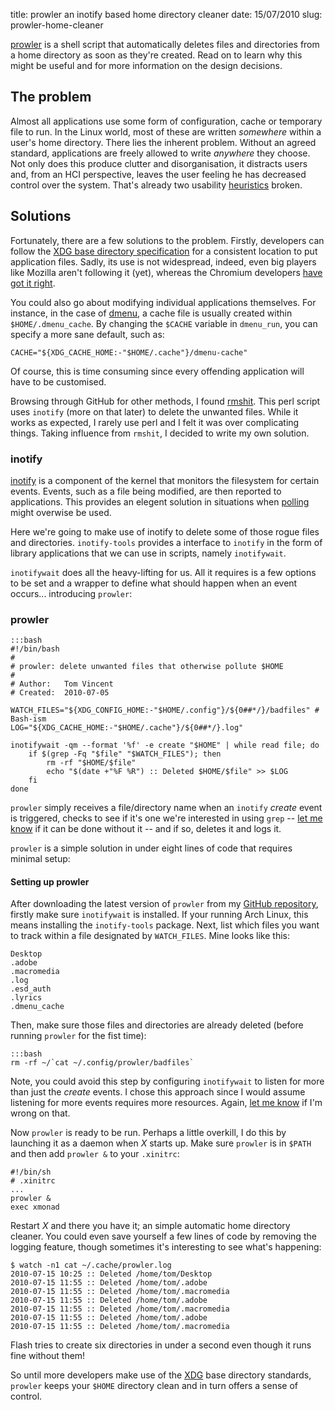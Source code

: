title: prowler an inotify based home directory cleaner
date: 15/07/2010
slug: prowler-home-cleaner

[prowler][] is a shell script that automatically deletes files and directories from a home directory as soon as they're created. Read on to learn why this might be useful and for more information on the design decisions.

[prowler]: http://github.com/tlvince/bin "My GitHub bin repository"
<!--more-->

The problem
-----------

Almost all applications use some form of configuration, cache or temporary file to run. In the Linux world, most of these are written *somewhere* within a user's home directory. There lies the inherent problem. Without an agreed standard, applications are freely allowed to write *anywhere* they choose. Not only does this produce clutter and disorganisation, it distracts users and, from an HCI perspective, leaves the user feeling he has decreased control over the system. That's already two usability [heuristics][] broken.

Solutions
---------

Fortunately, there are a few solutions to the problem. Firstly, developers can follow the [XDG base directory specification][XDG] for a consistent location to put application files. Sadly, its use is not widespread, indeed, even big players like Mozilla aren't following it (yet), whereas the Chromium developers [have got it right][chromium].

You could also go about modifying individual applications themselves. For instance, in the case of [dmenu][], a cache file is usually created within `$HOME/.dmenu_cache`. By changing the `$CACHE` variable in `dmenu_run`, you can specify a more sane default, such as:

    CACHE="${XDG_CACHE_HOME:-"$HOME/.cache"}/dmenu-cache"

Of course, this is time consuming since every offending application will have to be customised.

Browsing through GitHub for other methods, I found [rmshit][]. This perl script uses `inotify` (more on that later) to delete the unwanted files. While it works as expected, I rarely use perl and I felt it was over complicating things. Taking influence from `rmshit`, I decided to write my own solution.

### inotify

[inotify][] is a component of the kernel that monitors the filesystem for certain events. Events, such as a file being modified, are then reported to applications. This provides an elegent solution in situations when [polling][] might overwise be used.

Here we're going to make use of inotify to delete some of those rogue files and directories. `inotify-tools` provides a interface to `inotify` in the form of library applications that we can use in scripts, namely `inotifywait`.

`inotifywait` does all the heavy-lifting for us. All it requires is a few options to be set and a wrapper to define what should happen when an event occurs... introducing `prowler`:

### prowler

    :::bash
    #!/bin/bash
    #
    # prowler: delete unwanted files that otherwise pollute $HOME
    #
    # Author:   Tom Vincent
    # Created:  2010-07-05

    WATCH_FILES="${XDG_CONFIG_HOME:-"$HOME/.config"}/${0##*/}/badfiles" # Bash-ism
    LOG="${XDG_CACHE_HOME:-"$HOME/.cache"}/${0##*/}.log"

    inotifywait -qm --format '%f' -e create "$HOME" | while read file; do
        if $(grep -Fq "$file" "$WATCH_FILES"); then
            rm -rf "$HOME/$file"
            echo "$(date +"%F %R") :: Deleted $HOME/$file" >> $LOG
        fi
    done

`prowler` simply receives a file/directory name when an `inotify` *create* event is triggered, checks to see if it's one we're interested in using `grep` -- [let me know][issues] if it can be done without it -- and if so, deletes it and logs it.

`prowler` is a simple solution in under eight lines of code that requires minimal setup:

#### Setting up prowler

After downloading the latest version of `prowler` from my [GitHub repository][prowler], firstly make sure `inotifywait` is installed. If your running Arch Linux, this means installing the `inotify-tools` package. Next, list which files you want to track within a file designated by `WATCH_FILES`. Mine looks like this:

    Desktop
    .adobe
    .macromedia
    .log
    .esd_auth
    .lyrics
    .dmenu_cache

Then, make sure those files and directories are already deleted (before running `prowler` for the fist time):

    :::bash
    rm -rf ~/`cat ~/.config/prowler/badfiles`

Note, you could avoid this step by configuring `inotifywait` to listen for more than just the *create* events. I chose this approach since I would assume listening for more events requires more resources. Again, [let me know][issues] if I'm wrong on that.

Now `prowler` is ready to be run. Perhaps a little overkill, I do this by launching it as a daemon when *X* starts up. Make sure `prowler` is in `$PATH` and then add `prowler &` to your `.xinitrc`:

    #!/bin/sh
    # .xinitrc
    ...
    prowler &
    exec xmonad

Restart *X* and there you have it; an simple automatic home directory cleaner. You could even save yourself a few lines of code by removing the logging feature, though sometimes it's interesting to see what's happening:

    $ watch -n1 cat ~/.cache/prowler.log
    2010-07-15 10:25 :: Deleted /home/tom/Desktop
    2010-07-15 11:55 :: Deleted /home/tom/.adobe
    2010-07-15 11:55 :: Deleted /home/tom/.macromedia
    2010-07-15 11:55 :: Deleted /home/tom/.adobe
    2010-07-15 11:55 :: Deleted /home/tom/.macromedia
    2010-07-15 11:55 :: Deleted /home/tom/.adobe
    2010-07-15 11:55 :: Deleted /home/tom/.macromedia

Flash tries to create six directories in under a second even though it runs fine without them!

So until more developers make use of the [XDG][] base directory standards, `prowler` keeps your `$HOME` directory clean and in turn offers a sense of control. 

  [inotify]: http://en.wikipedia.org/wiki/Inotify "Wikipedia entry on inotify"
  [polling]: http://en.wikipedia.org/wiki/Polling_(computer_science) "Wikipedia entry on polling"
  [issues]: http://github.com/tlvince/bin/issues "GitHub issue tracker"
  [heuristics]: http://www.useit.com/papers/heuristic/heuristic_list.html "Nielsen's 10 usability heuristics"
  [XDG]: http://standards.freedesktop.org/basedir-spec/basedir-spec-latest.html "XDG base directory specification"
  [chromium]: http://www.chromium.org/developers/linux-technical-faq "Chromium Linux Technical FAQ"
  [dmenu]: http://tools.suckless.org/dmenu/ "dmenu homepage"
  [rmshit]: http://github.com/trapd00r/rmshit "rmshit GitHub repository"
